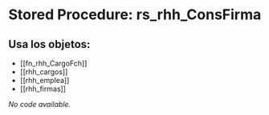 # Stored Procedure: rs_rhh_ConsFirma

## Usa los objetos:
- [[fn_rhh_CargoFch]]
- [[rhh_cargos]]
- [[rhh_emplea]]
- [[rhh_firmas]]

*No code available.*
